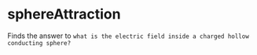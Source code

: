 # sphereAttraction
Finds the answer to `what is the electric field inside a charged hollow conducting sphere?`
